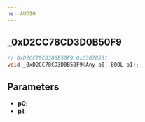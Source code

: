 ```yaml
---
ns: AUDIO
---
```

## _0xD2CC78CD3D0B50F9

```c
// 0xD2CC78CD3D0B50F9 0xC307D531
void _0xD2CC78CD3D0B50F9(Any p0, BOOL p1);
```


## Parameters
* **p0**: 
* **p1**: 

